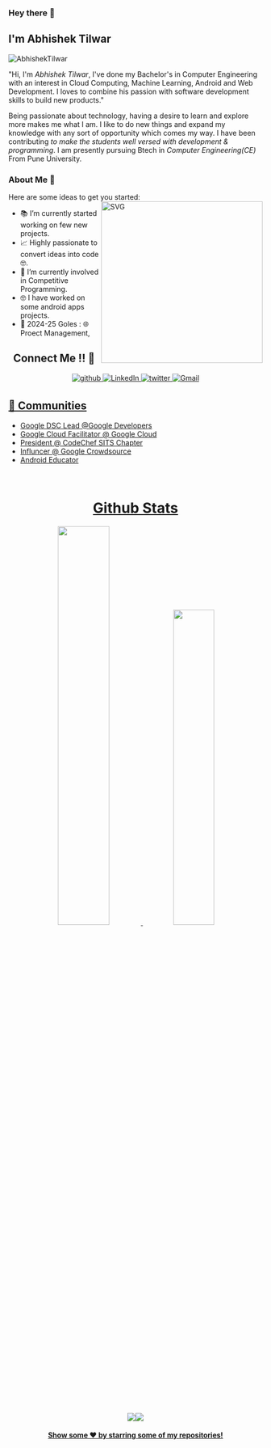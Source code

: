 ### Hey there 👋<h2> I'm Abhishek Tilwar</h2>

<p align="left"> 
	<img src="https://komarev.com/ghpvc/?username=AbhishekTilwar" alt="AbhishekTilwar" /> 
</p>

"Hi, I'm *Abhishek Tilwar*, I've done my Bachelor's in Computer Engineering with an interest in Cloud Computing, Machine Learning, Android and Web Development. I loves to combine his passion with software development skills to build new products."

Being passionate about technology, having a desire to learn and explore more makes me what I am. I like to do new things and expand my knowledge with any sort of opportunity which comes my way. I have been contributing *to make the students well versed with development & programming*.
I am presently pursuing Btech in *Computer Engineering(CE)* From Pune University. 


### About Me 🚀
Here are some ideas to get you started:		
<img align="right" alt="SVG" src="https://user-images.githubusercontent.com/63442418/227835127-ff0951ce-0de4-4d73-bc3a-5288e86a84c0.svg" width="320px" />


- 📚 I’m currently started working on few new projects.
- 📈 Highly passionate to convert ideas into code 🤓.
- 🔭 I’m currently involved in Competitive Programming.
- 🤓 I have worked on some android apps projects.
- 🎯 2024-25 Goles : 🌐 Proect Management, 

<h2 align="center">Connect Me !! 🤝</h2> 

<p align="center">
<a href="https://github.com/AbhishekTilwar" target="_blank">
<img src=https://img.shields.io/badge/github-%2324292e.svg?&style=for-the-badge&logo=github&logoColor=white alt=github style="margin-bottom: 5px;" />
</a>
<a href="https://www.linkedin.com/in/abhishek-tilwar/" target="_blank">
<img alt="LinkedIn" src="https://img.shields.io/badge/linkedin%20-%230077B5.svg?&style=for-the-badge&logo=linkedin&logoColor=white"/>
</a>
<a href="https://twitter.com/AbhishekTilwar" target="_blank">
<img src=https://img.shields.io/badge/twitter-%2300acee.svg?&style=for-the-badge&logo=twitter&logoColor=white alt=twitter style="margin-bottom: 5px;" />
</a>
<a href="mailto:abhishektilwar@gmail.com">
<img alt="Gmail" src="https://img.shields.io/badge/Gmail-D14836?style=for-the-badge&logo=gmail&logoColor=white" />
</p> 


## 👯 Communities
* Google DSC Lead @Google Developers
* Google Cloud Facilitator @ Google Cloud
* President @ CodeChef SITS Chapter
* Influncer @ Google Crowdsource
* Android Educator
<br>

<h1 align="center">Github Stats</h1>
 <div align="center" >
<img width="45%" src="https://github-readme-stats.vercel.app/api?username=AbhishekTilwar&show_icons=true"> <img width="40%" src="https://github-readme-stats.vercel.app/api/top-langs/?username=AbhishekTilwar&layout=compact">
</div> 
<div align="center">
 <img src="https://github-readme-streak-stats.herokuapp.com/?user=AbhishekTilwar&)"><img src="https://activity-graph.herokuapp.com/graph?username=AbhishekTilwar&bg_color=FFFFFF&color=000000&line=000000&point=00FF00"></div>




<p align="center">
<h4 align="center">Show some ❤️ by starring some of my <a href="https://github.com/AbhishekTilwar?tab=repositories"> repositories!</a></h4>
</p>
